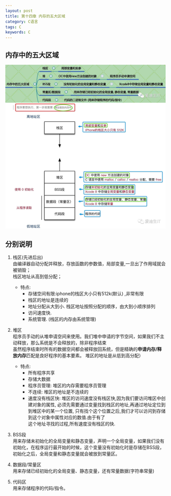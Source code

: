 ```yaml
---
layout: post
title: 第十四章 内存的五大区域
category: C语言
tags: C
keywords: C
---
```


## 内存中的五大区域
![](https://raw.githubusercontent.com/zhoghua123/imgsBed/master/五大区域1.jpg)
![](https://raw.githubusercontent.com/zhoghua123/imgsBed/master/五大区域2.jpg)

## 分别说明
1. 栈区(先进后出)   
由编译器自动分配并释放，存放函数的参数值，局部变量,一旦出了作用域就会被销毁；   
栈区地址从高到低分配；
    * 特点:
        * 存储空间有限:iphone的栈区大小只有512k(默认) ,非常有限
        * 栈区的地址是连续的
        * 地址分配从大到小. 栈区地址按照分配的顺序，由大到小顺序排列
        * 访问速度快.
        * 系统管理. (栈区的内存由系统管理)
2. 堆区   
程序员手动的从堆申请空间来使用。我们堆中申请的字节空间，如果我们不主动释放，那么系统是不会释放的，除非程序结束   
虽然程序结束时所有的数据空间都会被释放回系统，但是精确的**申请内存/释放内存**匹配是良好程序的基本要素。
堆区的地址是从低到高分配）
    * 特点:
        * 所有程序共享
        * 存储大数据
        * 程序员管理: 堆区的内存需要程序员管理
        * 不连续: 堆区的地址是不连续的
        * 速度没有栈区快: 堆区的访问速度没有栈区快,因为我们要访问堆区中创建对象的属性,
必须先需要通过变量找到栈区的地址,再通过地址定位到到堆区中的某一个位置,
只有找个这个位置之后,我们才可以访问到存储到这个对象中属性对应的数值.由于有了     
这个地址寻找的过程,所有速度没有栈区的快.
  
3. BSS段     
用来存储未初始化的全局变量和静态变量，声明一个全局变量，如果我们没有初始化，在程序运行最开始的时候，这个变量没有初始化时是存储在BSS段，初始化之后，全局变量和静态变量就会被放到常量区。
4. 数据段/常量区  
用来存储已经初始化的全局变量、静态变量，还有常量数据(字符串常量)
5. 代码区  
用来存储程序的代码/指令。


